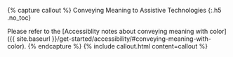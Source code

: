 {% capture callout %}
Conveying Meaning to Assistive Technologies
{:.h5 .no_toc}

Please refer to the [Accessiblity notes about conveying meaning with color]({{ site.baseurl }}/get-started/accessibility/#conveying-meaning-with-color).
{% endcapture %}
{% include callout.html content=callout %}
